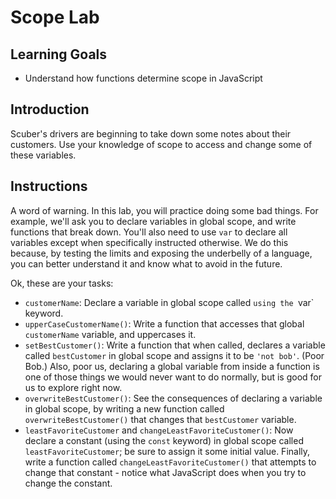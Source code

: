 # Scope Lab

## Learning Goals

- Understand how functions determine scope in JavaScript

## Introduction

Scuber's drivers are beginning to take down some notes about their customers.
Use your knowledge of scope to access and change some of these variables.

## Instructions

A word of warning. In this lab, you will practice doing some bad things. For
example, we'll ask you to declare variables in global scope, and write functions
that break down. You'll also need to use `var` to declare all variables except
when specifically instructed otherwise. We do this because, by testing the
limits and exposing the underbelly of a language, you can better understand it
and know what to avoid in the future.

Ok, these are your tasks:

- `customerName`: Declare a variable in global scope called `using
  the `var` keyword.
- `upperCaseCustomerName()`: Write a function that accesses that global
  `customerName` variable, and uppercases it.
- `setBestCustomer()`: Write a function that when called, declares a variable
   called `bestCustomer` in global scope and assigns it to be `'not bob'`. (Poor
   Bob.) Also, poor us, declaring a global variable from inside a function is
   one of those things we would never want to do normally, but is good for us to
   explore right now.
- `overwriteBestCustomer()`: See the consequences of declaring a variable in
   global scope, by writing a new function called `overwriteBestCustomer()` that
   changes that `bestCustomer` variable.
- `leastFavoriteCustomer` and `changeLeastFavoriteCustomer()`: Now declare a
  constant (using the `const` keyword) in global scope called
  `leastFavoriteCustomer`; be sure to assign it some initial value. Finally,
  write a function called `changeLeastFavoriteCustomer()` that attempts to
  change that constant - notice what JavaScript does when you try to change the
  constant.
  